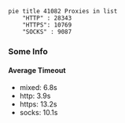 
```mermaid
pie title 41082 Proxies in list
    "HTTP" : 28343
    "HTTPS": 10769
    "SOCKS" : 9087
```

### Some Info
#### Average Timeout

- mixed: 6.8s
- http: 3.9s
- https: 13.2s
- socks: 10.1s